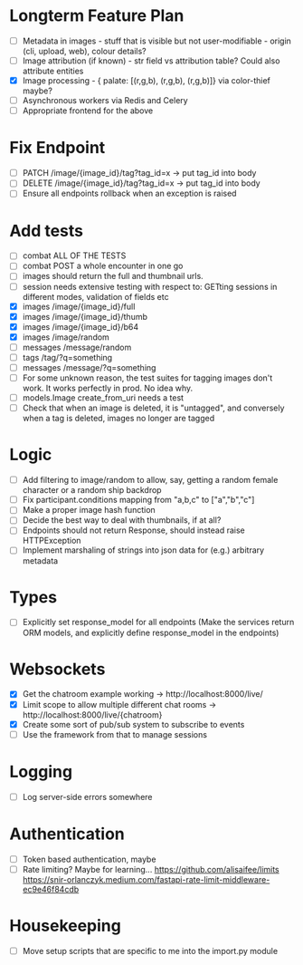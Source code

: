# Longterm Feature Plan
 - [ ] Metadata in images - stuff that is visible but not user-modifiable - origin (cli, upload, web), colour details?
 - [ ] Image attribution (if known) - str field vs attribution table? Could also attribute entities 
 - [x] Image processing  - { palate: [(r,g,b), (r,g,b), (r,g,b)]} via color-thief maybe?
 - [ ] Asynchronous workers via Redis and Celery
 - [ ] Appropriate frontend for the above

# Fix Endpoint 
 - [ ] PATCH /image/{image_id}/tag?tag_id=x -> put tag_id into body
 - [ ] DELETE /image/{image_id}/tag?tag_id=x -> put tag_id into body
 - [ ] Ensure all endpoints rollback when an exception is raised 

# Add tests
 - [ ] combat ALL OF THE TESTS
 - [ ] combat POST a whole encounter in one go
 - [ ] images should return the full and thumbnail urls.
 - [ ] session needs extensive testing with respect to: GETting sessions in different modes, validation of fields etc
 - [x] images /image/{image_id}/full
 - [x] images /image/{image_id}/thumb
 - [x] images /image/{image_id}/b64
 - [x] images /image/random
 - [ ] messages /message/random
 - [ ] tags /tag/?q=something
 - [ ] messages /message/?q=something
 - [ ] For some unknown reason, the test suites for tagging images don't work. It works perfectly in prod. No idea why. 
 - [ ] models.Image create_from_uri needs a test
 - [ ] Check that when an image is deleted, it is "untagged", and conversely when a tag is deleted, images no longer are tagged

# Logic
 - [ ] Add filtering to image/random to allow, say, getting a random female character or a random ship backdrop
 - [ ] Fix participant.conditions mapping from "a,b,c" to ["a","b","c"]
 - [ ] Make a proper image hash function
 - [ ] Decide the best way to deal with thumbnails, if at all?
 - [ ] Endpoints should not return Response, should instead raise HTTPException
 - [ ] Implement marshaling of strings into json data for (e.g.) arbitrary metadata

# Types
 - [ ] Explicitly set response_model for all endpoints (Make the services return ORM models, and explicitly define response_model in the endpoints)
 
# Websockets
 - [x] Get the chatroom example working -> http://localhost:8000/live/
 - [x] Limit scope to allow multiple different chat rooms -> http://localhost:8000/live/{chatroom}
 - [x] Create some sort of pub/sub system to subscribe to events
 - [ ] Use the framework from that to manage sessions 

# Logging
 - [ ] Log server-side errors somewhere

# Authentication
 - [ ] Token based authentication, maybe
 - [ ] Rate limiting? Maybe for learning... https://github.com/alisaifee/limits https://snir-orlanczyk.medium.com/fastapi-rate-limit-middleware-ec9e46f84cdb
 
# Housekeeping
 - [ ] Move setup scripts that are specific to me into the import.py module